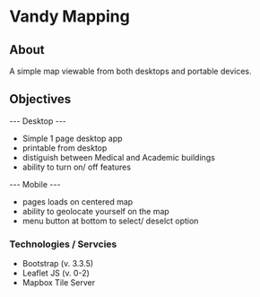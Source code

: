 # Vandy Mapping

## About

A simple map viewable from both desktops and portable devices.

## Objectives

--- Desktop ---

* Simple 1 page desktop app
* printable from desktop
* distiguish between Medical and Academic buildings
* ability to turn on/ off features 


--- Mobile ---

* pages loads on centered map
* ability to geolocate yourself on the map
* menu button at bottom to select/ deselct option 


### Technologies / Servcies

* Bootstrap (v. 3.3.5)
* Leaflet JS (v. 0-2)
* Mapbox Tile Server 
